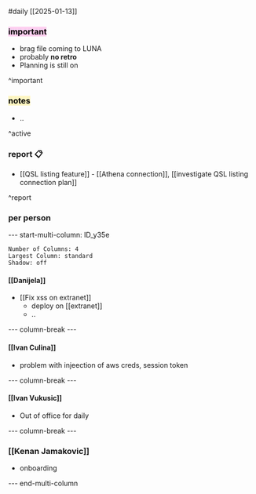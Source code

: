 #daily
[[2025-01-13]]

### <mark style="background: #FFB8EBA6;">important</mark>
- brag file coming to LUNA
- probably **no retro**
- Planning is still on

^important

### <mark style="background: #FFF3A3A6;">notes</mark>
- ..

^active

### report 📋
- [[QSL listing feature]] - [[Athena connection]], [[investigate QSL listing connection plan]]

^report

### per person

--- start-multi-column: ID_y35e
```column-settings
Number of Columns: 4
Largest Column: standard
Shadow: off 
```

#### [[Danijela]]
- [[Fix xss on extranet]]
	- deploy on [[extranet]]
	- ..

--- column-break ---

#### [[Ivan Culina]]
- problem with injeection of aws creds, session token

--- column-break ---

#### [[Ivan Vukusic]]
- Out of office for daily

--- column-break ---


### [[Kenan Jamakovic]]
- onboarding 

--- end-multi-column
